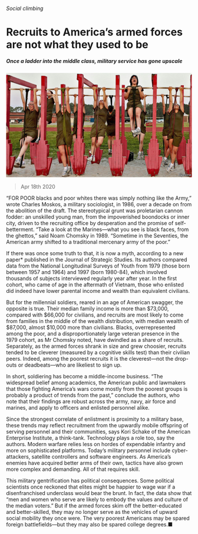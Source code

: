 ###### Social climbing

# Recruits to America’s armed forces are not what they used to be 

##### Once a ladder into the middle class, military service has gone upscale 

![image](images/20200418_USP004_0.jpg) 

> Apr 18th 2020 

“FOR POOR blacks and poor whites there was simply nothing like the Army,” wrote Charles Moskos, a military sociologist, in 1986, over a decade on from the abolition of the draft. The stereotypical grunt was proletarian cannon fodder: an unskilled young man, from the impoverished boondocks or inner city, driven to the recruiting office by desperation and the promise of self-betterment. “Take a look at the Marines—what you see is black faces, from the ghettos,” said Noam Chomsky in 1989. “Sometime in the Seventies, the American army shifted to a traditional mercenary army of the poor.”

If there was once some truth to that, it is now a myth, according to a new paper* published in the Journal of Strategic Studies. Its authors compared data from the National Longitudinal Surveys of Youth from 1979 (those born between 1957 and 1964) and 1997 (born 1980-84), which involved thousands of subjects interviewed regularly year after year. In the first cohort, who came of age in the aftermath of Vietnam, those who enlisted did indeed have lower parental income and wealth than equivalent civilians.


But for the millennial soldiers, reared in an age of American swagger, the opposite is true. Their median family income is more than $73,000, compared with $66,000 for civilians, and recruits are most likely to come from families in the middle of the wealth distribution, with median wealth of $87,000, almost $10,000 more than civilians. Blacks, overrepresented among the poor, and a disproportionately large veteran presence in the 1979 cohort, as Mr Chomsky noted, have dwindled as a share of recruits. Separately, as the armed forces shrank in size and grew choosier, recruits tended to be cleverer (measured by a cognitive skills test) than their civilian peers. Indeed, among the poorest recruits it is the cleverest—not the drop-outs or deadbeats—who are likeliest to sign up.

In short, soldiering has become a middle-income business. “The widespread belief among academics, the American public and lawmakers that those fighting America’s wars come mostly from the poorest groups is probably a product of trends from the past,” conclude the authors, who note that their findings are robust across the army, navy, air force and marines, and apply to officers and enlisted personnel alike.

Since the strongest correlate of enlistment is proximity to a military base, these trends may reflect recruitment from the upwardly mobile offspring of serving personnel and their communities, says Kori Schake of the American Enterprise Institute, a think-tank. Technology plays a role too, say the authors. Modern warfare relies less on hordes of expendable infantry and more on sophisticated platforms. Today’s military personnel include cyber-attackers, satellite controllers and software engineers. As America’s enemies have acquired better arms of their own, tactics have also grown more complex and demanding. All of that requires skill.

This military gentrification has political consequences. Some political scientists once reckoned that elites might be happier to wage war if a disenfranchised underclass would bear the brunt. In fact, the data show that “men and women who serve are likely to embody the values and culture of the median voters.” But if the armed forces skim off the better-educated and better-skilled, they may no longer serve as the vehicles of upward social mobility they once were. The very poorest Americans may be spared foreign battlefields—but they may also be spared college degrees.■


